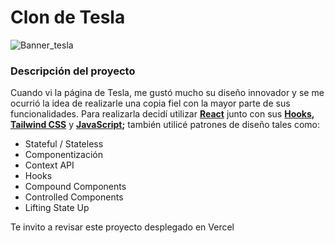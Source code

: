 # Clon de Tesla

![Banner_tesla](https://github.com/IsaiasMella/Clon_Tesla/assets/67384494/c3da219a-2b33-4c20-bf73-8d906dcefe43)


### Descripción del proyecto
Cuando vi la página de Tesla, me gustó mucho su diseño innovador y se me ocurrió la idea de realizarle una copia fiel con la mayor parte de sus funcionalidades. Para realizarla decidí utilizar **[React](https://reactjs.org)** junto con sus **[Hooks](https://react.dev/reference/react), [Tailwind CSS](https://tailwindcss.com)** y **[JavaScript](https://developer.mozilla.org/en-US/docs/Web/JavaScript);** también utilicé patrones de diseño tales como:

* Stateful / Stateless
* Componentización
* Context API
* Hooks
* Compound Components
* Controlled Components
* Lifting State Up

Te invito a revisar este proyecto desplegado en Vercel
